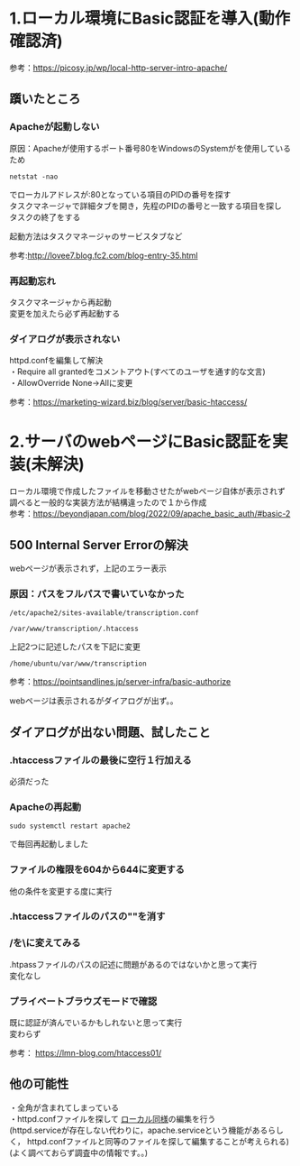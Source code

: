 # 1.ローカル環境にBasic認証を導入(動作確認済)
参考：https://picosy.jp/wp/local-http-server-intro-apache/<br>

## 躓いたところ
### Apacheが起動しない
原因：Apacheが使用するポート番号80をWindowsのSystemがを使用しているため
```
netstat -nao
```
でローカルアドレスが:80となっている項目のPIDの番号を探す<br>
タスクマネージャで詳細タブを開き，先程のPIDの番号と一致する項目を探し<br>
タスクの終了をする<br>

起動方法はタスクマネージャのサービスタブなど<br>

参考:http://lovee7.blog.fc2.com/blog-entry-35.html

### 再起動忘れ
タスクマネージャから再起動<br>
変更を加えたら必ず再起動する<br>



### ダイアログが表示されない<a id="ps"></a>
httpd.confを編集して解決<br>
・Require all grantedをコメントアウト(すべてのユーザを通す的な文言)<br>
・AllowOverride None→Allに変更<br>

参考：https://marketing-wizard.biz/blog/server/basic-htaccess/

# 2.サーバのwebページにBasic認証を実装(未解決)
ローカル環境で作成したファイルを移動させたがwebページ自体が表示されず<br>
調べると一般的な実装方法が結構違ったので１から作成<br>
参考：https://beyondjapan.com/blog/2022/09/apache_basic_auth/#basic-2
## 500 Internal Server Errorの解決
webページが表示されず，上記のエラー表示

### 原因：パスをフルパスで書いていなかった
```
/etc/apache2/sites-available/transcription.conf
```
```
/var/www/transcription/.htaccess
```
上記2つに記述したパスを下記に変更
```
/home/ubuntu/var/www/transcription
```
参考：https://pointsandlines.jp/server-infra/basic-authorize<br>

webページは表示されるがダイアログが出ず。。<br>
## ダイアログが出ない問題、試したこと
### .htaccessファイルの最後に空行１行加える
必須だった
### Apacheの再起動
```
sudo systemctl restart apache2
```
で毎回再起動しました
### ファイルの権限を604から644に変更する
他の条件を変更する度に実行
### .htaccessファイルのパスの""を消す
### /を\に変えてみる
.htpassファイルのパスの記述に問題があるのではないかと思って実行<br>
変化なし
### プライベートブラウズモードで確認
既に認証が済んでいるかもしれないと思って実行<br>
変わらず<br>

参考： https://lmn-blog.com/htaccess01/
## 他の可能性
・全角が含まれてしまっている<br>
・httpd.confファイルを探して [ローカル同様](#ps)の編集を行う<br>
(httpd.serviceが存在しない代わりに，apache.serviceという機能があるらしく，
httpd.confファイルと同等のファイルを探して編集することが考えられる)<br>
(よく調べておらず調査中の情報です。。)



















